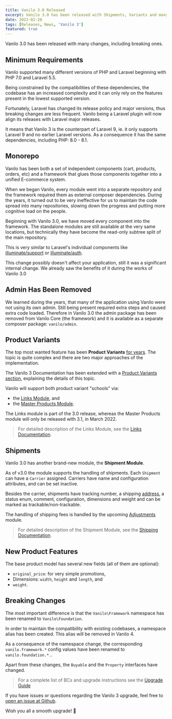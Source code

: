```yaml
---
title: Vanilo 3.0 Released
excerpt: Vanilo 3.0 has been released with Shipments, Variants and many other features. See what's new.
date: 2022-02-28
tags: [Releases, News, 'Vanilo 3']
featured: true
---
```

Vanilo 3.0 has been released with many changes, including breaking ones.

## Minimum Requirements

Vanilo supported many different versions of PHP and Laravel beginning with PHP 7.0 and Laravel 5.5.

Being constrained by the compatibilities of these dependencies, the codebase has an increased
complexity and it can only rely on the features present in the lowest supported version.

Fortunately, Laravel has changed its release policy and major versions, thus breaking changes are less frequent.
Vanilo being a Laravel plugin will now align its releases with Laravel major releases.

It means that Vanilo 3 is the counterpart of Laravel 9, ie. it only supports Laravel 9 and no earlier
Laravel versions. As a consequence it has the same dependencies, including PHP: 8.0 - 8.1.

## Monorepo

Vanilo has been both a set of independent components (cart, products, orders, etc) and
a framework that glues those components together into a unified E-commerce system.

When we began Vanilo, every module went into a separate repository and the framework
required them as external composer dependencies. During the years, it turned out to
be very ineffective for us to maintain the code spread into many repositories, slowing
down the progress and putting more cognitive load on the people.

Beginning with Vanilo 3.0, we have moved every component into the framework. The
standalone modules are still available at the very same locations, but technically
they have become the read-only subtree split of the main repository.

This is very similar to Laravel's individual components like [illuminate/support](https://github.com/illuminate/support)
or [illuminate/auth](https://github.com/illuminate/auth).

This change possibly doesn't affect your application, still it was a
significant internal change. We already saw the benefits of it during
the works of Vanilo 3.0

## Admin Has Been Removed

We learned during the years, that many of the application using Vanilo were not
using its own admin. Still being present required extra steps and caused extra
code loaded. Therefore in Vanilo 3.0 the admin package has been removed from
Vanilo Core (the framework) and it is available as a separate composer package: `vanilo/admin`.

## Product Variants

The top most wanted feature has been **Product Variants**
[for years](https://github.com/vanilophp/framework/issues/62). The topic is
quite complex and there are two major approaches of the implementation.

The Vanilo 3 Documentation has been extended with a
[Product Variants section](https://vanilo.io/docs/3.x/product-variants),
explaining the details of this topic.

Vanilo will support both product variant "schools" via:

- the [Links Module](https://vanilo.io/docs/3.x/links), and
- the [Master Products Module](https://vanilo.io/docs/3.x/master-products).

The Links module is part of the 3.0 release, whereas the Master Products module
will only be released with 3.1, in March 2022.

> For detailed description of the Links Module, see the [Links Documentation](https://vanilo.io/docs/3.x/links).

## Shipments

Vanilo 3.0 has another brand-new module, the **Shipment Module**.

As of v3.0 the module supports the handling of shipments. Each `Shipment` can have a 
`Carrier` assigned. Carriers have name and configuration attributes, and can be set inactive.

Besides the carrier, shipments have tracking number, a shipping [address](https://vanilo.io/docs/3.x/addresses),
a status enum, comment, configuration, dimensions and weight and can be marked as trackable/non-trackable.

The handling of shipping fees is handled by the upcoming
[Adjustments](https://vanilo.io/docs/3.x/adjustments) module. 

> For detailed description of the Shipment Module, see the [Shipping Documentation](https://vanilo.io/docs/3.x/shipping).

## New Product Features

The base product model has several new fields (all of them are optional):

- `original_price`: for very simple promotions,
- Dimensions: `width`, `height` and `length`, and
- `weight`.

## Breaking Changes

The most important difference is that the `Vanilo\Framework` namespace
has been renamed to `Vanilo\Foundation`.

In order to maintain the compatibility with existing codebases, a namespace
alias has been created. This alias will be removed in Vanilo 4.

As a consequence of the namespace change, the corresponding `vanilo.framework.*`
config values have been renamed to `vanilo.foundation.*.`.

Apart from these changes, the `Buyable` and the `Property` interfaces have changed.

> For a complete list of BCs and upgrade instructions see the [Upgrade Guide](https://vanilo.io/docs/3.x/upgrade)

If you have issues or questions regarding the Vanilo 3 upgrade, feel free to [open an issue at Github](https://github.com/vanilophp/framework/issues).

Wish you all a smooth upgrade! 🎉
